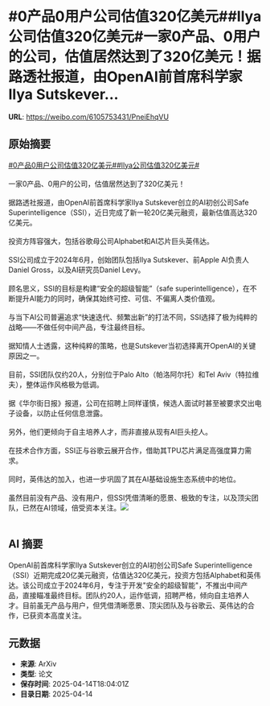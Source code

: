 # #0产品0用户公司估值320亿美元##Ilya公司估值320亿美元#一家0产品、0用户的公司，估值居然达到了320亿美元！据路透社报道，由OpenAI前首席科学家Ilya Sutskever...

**URL**: https://weibo.com/6105753431/PneiEhqVU

## 原始摘要

<a href="https://m.weibo.cn/search?containerid=231522type%3D1%26t%3D10%26q%3D%230%E4%BA%A7%E5%93%810%E7%94%A8%E6%88%B7%E5%85%AC%E5%8F%B8%E4%BC%B0%E5%80%BC320%E4%BA%BF%E7%BE%8E%E5%85%83%23&amp;extparam=%230%E4%BA%A7%E5%93%810%E7%94%A8%E6%88%B7%E5%85%AC%E5%8F%B8%E4%BC%B0%E5%80%BC320%E4%BA%BF%E7%BE%8E%E5%85%83%23" data-hide=""><span class="surl-text">#0产品0用户公司估值320亿美元#</span></a><a href="https://m.weibo.cn/search?containerid=231522type%3D1%26t%3D10%26q%3D%23Ilya%E5%85%AC%E5%8F%B8%E4%BC%B0%E5%80%BC320%E4%BA%BF%E7%BE%8E%E5%85%83%23&amp;extparam=%23Ilya%E5%85%AC%E5%8F%B8%E4%BC%B0%E5%80%BC320%E4%BA%BF%E7%BE%8E%E5%85%83%23" data-hide=""><span class="surl-text">#Ilya公司估值320亿美元#</span></a><br><br>一家0产品、0用户的公司，估值居然达到了320亿美元！<br><br>据路透社报道，由OpenAI前首席科学家Ilya Sutskever创立的AI初创公司Safe Superintelligence（SSI），近日完成了新一轮20亿美元融资，最新估值高达320亿美元。<br><br>投资方阵容强大，包括谷歌母公司Alphabet和AI芯片巨头英伟达。<br><br>SSI公司成立于2024年6月，创始团队包括Ilya Sutskever、前Apple AI负责人Daniel Gross，以及AI研究员Daniel Levy。<br><br>顾名思义，SSI的目标是构建“安全的超级智能”（safe superintelligence），在不断提升AI能力的同时，确保其始终可控、可信、不偏离人类价值观。<br><br>与当下AI公司普遍追求“快速迭代、频繁出新”的打法不同，SSI选择了极为纯粹的战略——不做任何中间产品，专注最终目标。<br><br>据知情人士透露，这种纯粹的策略，也是Sutskever当初选择离开OpenAI的关键原因之一。<br><br>目前，SSI团队仅约20人，分别位于Palo Alto（帕洛阿尔托）和Tel Aviv（特拉维夫），整体运作风格极为低调。<br><br>据《华尔街日报》报道，公司在招聘上同样谨慎，候选人面试时甚至被要求交出电子设备，以防止任何信息泄露。<br><br>另外，他们更倾向于自主培养人才，而非直接从现有AI巨头挖人。<br><br>在技术合作方面，SSI正与谷歌云展开合作，借助其TPU芯片满足高强度算力需求。<br><br>同时，英伟达的加入，也进一步巩固了其在AI基础设施生态系统中的地位。<br><br>虽然目前没有产品、没有用户，但SSI凭借清晰的愿景、极致的专注，以及顶尖团队，已然在AI领域，倍受资本关注。<img style="" src="https://tvax3.sinaimg.cn/large/006Fd7o3gy1i0gem4cnmzj30u00k0n8h.jpg" referrerpolicy="no-referrer"><br><br>

## AI 摘要

OpenAI前首席科学家Ilya Sutskever创立的AI初创公司Safe Superintelligence（SSI）近期完成20亿美元融资，估值达320亿美元，投资方包括Alphabet和英伟达。该公司成立于2024年6月，专注于开发"安全的超级智能"，不推出中间产品，直接瞄准最终目标。团队约20人，运作低调，招聘严格，倾向自主培养人才。目前虽无产品与用户，但凭借清晰愿景、顶尖团队及与谷歌云、英伟达的合作，已获资本高度关注。

## 元数据

- **来源**: ArXiv
- **类型**: 论文
- **保存时间**: 2025-04-14T18:04:01Z
- **目录日期**: 2025-04-14

